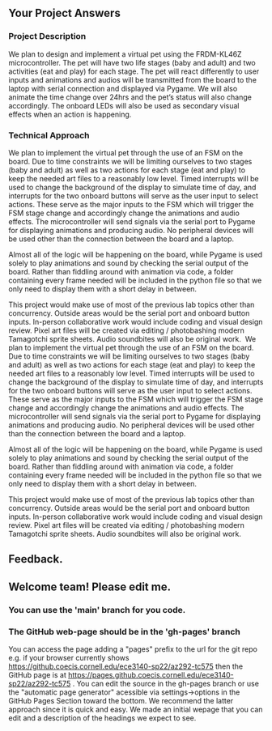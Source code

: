 ## Your Project Answers

### Project Description

We plan to design and implement a virtual pet using the FRDM-KL46Z microcontroller. The pet will have two life stages (baby and adult) and two activities (eat and play) for each stage. The pet will react differently to user inputs and animations and audios will be transmitted from the board to the laptop with serial connection and displayed via Pygame. We will also animate the time change over 24hrs and the pet’s status will also change accordingly. The onboard LEDs will also be used as secondary visual effects when an action is happening.
### Technical Approach

We plan to implement the virtual pet through the use of an FSM on the board. Due to time constraints we will be limiting ourselves to two stages (baby and adult) as well as two actions for each stage (eat and play) to keep the needed art files to a reasonably low level. Timed interrupts will be used to change the background of the display to simulate time of day, and interrupts for the two onboard buttons will serve as the user input to select actions. These serve as the major inputs to the FSM which will trigger the FSM stage change and accordingly change the animations and audio effects. The microcontroller will send signals via the serial port to Pygame for displaying animations and producing audio. No peripheral devices will be used other than the connection between the board and a laptop. 

Almost all of the logic will be happening on the board, while Pygame is used solely to play animations and sound by checking the serial output of the board. Rather than fiddling around with animation via code, a folder containing every frame needed will be included in the python file so that we only need to display them with a short delay in between. 

This project would make use of most of the previous lab topics other than concurrency. Outside areas would be the serial port and onboard button inputs. In-person collaborative work would include coding and visual design review. Pixel art files will be created via editing / photobashing modern Tamagotchi sprite sheets. Audio soundbites will also be original work. 
We plan to implement the virtual pet through the use of an FSM on the board. Due to time constraints we will be limiting ourselves to two stages (baby and adult) as well as two actions for each stage (eat and play) to keep the needed art files to a reasonably low level. Timed interrupts will be used to change the background of the display to simulate time of day, and interrupts for the two onboard buttons will serve as the user input to select actions. These serve as the major inputs to the FSM which will trigger the FSM stage change and accordingly change the animations and audio effects. The microcontroller will send signals via the serial port to Pygame for displaying animations and producing audio. No peripheral devices will be used other than the connection between the board and a laptop. 

Almost all of the logic will be happening on the board, while Pygame is used solely to play animations and sound by checking the serial output of the board. Rather than fiddling around with animation via code, a folder containing every frame needed will be included in the python file so that we only need to display them with a short delay in between. 

This project would make use of most of the previous lab topics other than concurrency. Outside areas would be the serial port and onboard button inputs. In-person collaborative work would include coding and visual design review. Pixel art files will be created via editing / photobashing modern Tamagotchi sprite sheets. Audio soundbites will also be original work. 

## Feedback.

## Welcome team! Please edit me.
### You can use the 'main' branch for you code.
### The GitHub web-page should be in the 'gh-pages' branch
You can access the page adding a "pages" prefix to the url for the git repo e.g. if your browser currently shows https://github.coecis.cornell.edu/ece3140-sp22/az292-tc575 then the GitHub page is at https://pages.github.coecis.cornell.edu/ece3140-sp22/az292-tc575 . You can edit the source in the gh-pages branch or use the "automatic page generator" acessible via settings->options in the GitHub Pages Section toward the bottom. We recommend the latter approach since it is quick and easy. We made an initial wepage that you can edit and a description of the headings we expect to see.